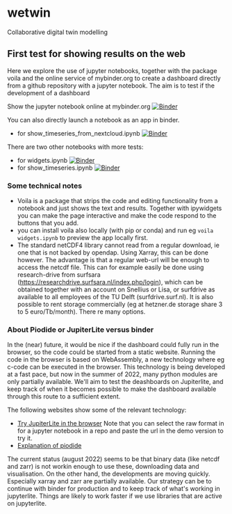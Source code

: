 # wetwin
Collaborative digital twin modelling

## First test for showing results on the web

Here we explore the use of jupyter notebooks, together with the package voila and the online service of mybinder.org to create a dashboard directly from a github repository with a jupyter notebook. The aim is 
to test if the development of a dashboard

Show the jupyter notebook online at mybinder.org
[![Binder](https://mybinder.org/badge_logo.svg)](https://mybinder.org/v2/gh/robot144/wetwin/HEAD?labpath=show_timeseries.ipynb)

You can also directly launch a notebook as an app in binder.
- for show_timeseries_from_nextcloud.ipynb [![Binder](https://mybinder.org/badge_logo.svg)](https://mybinder.org/v2/gh/robot144/wetwin/HEAD?urlpath=voila%2Frender%2Fshow_timeseries_from_nextcloud.ipynb)

There are two other notebooks with more tests:
- for widgets.ipynb [![Binder](https://mybinder.org/badge_logo.svg)](https://mybinder.org/v2/gh/robot144/wetwin/HEAD?urlpath=voila%2Frender%2Fwidgets.ipynb)
- for show_timeseries.ipynb [![Binder](https://mybinder.org/badge_logo.svg)](https://mybinder.org/v2/gh/robot144/wetwin/HEAD?urlpath=voila%2Frender%2Fshow_timeseries.ipynb)


### Some technical notes

- Voila is a package that strips the code and editing functionality from a notebook and just shows the text and results. Together with ipywidgets you can make the page interactive and make the code respond to the buttons that you add.
- you can install voila also locally (with pip or conda) and run eg `voila widgets.ipynb` to preview the app locally first.
- The standard netCDF4 library cannot read from a regular download, ie one that is not backed by opendap. Using Xarray, this can be done however. The advantage is that a regular web-url will be enough to access the netcdf file. This can for example easily be done using research-drive from surfsara (https://researchdrive.surfsara.nl/index.php/login), which can be obtained together with an account on Snellius or Lisa, or surfdrive as available to all employees of the TU Delft (surfdrive.surf.nl). It is also possible to rent storage commercially (eg at hetzner.de storage share 3 to 5 euro/Tb/month). There re many options.

### About Piodide or JupiterLite versus binder

In the (near) future, it would be nice if the dashboard could fully run in the browser, so the code could be started from a static website. Running the code in the browser is based on WebAssembly, a new technology where eg c-code can be executed in the browser. This technology is being developed at a fast pace, but now in the summer of 2022, many python modules are only partially available. We'll aim to test the deashboards on Jupiterlite, and keep track of when it becomes possible to make the dashboard available through this route to a sufficient extent. 

The following websites show some of the relevant technology:
- [Try JupiterLite in the browser](https://jupyterlite.github.io/demo) Note that you can select the raw format in for a jupyter notebook in a repo and paste the url in the demo version to try it.
- [Explanation of piodide](https://github.com/pyodide/pyodide)

The current status (august 2022) seems to be that binary data (like netcdf and zarr) is not workin enough to use these, downloading data and visualisation. On the other hand, the developments are moving quickly. Especially xarray and zarr are partially available.
Our strategy can be to continue with binder for production and to keep track of what's working in jupyterlite. Things are likely to work faster if we use libraries that are active on jupyterlite.

